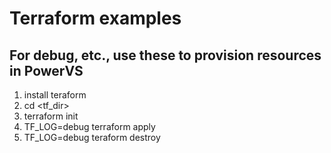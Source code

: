 # Terraform examples

## For debug, etc., use these to provision resources in PowerVS

1. install teraform
1. cd <tf_dir>
1. terraform init
1. TF_LOG=debug terraform apply
1. TF_LOG=debug teraform destroy
